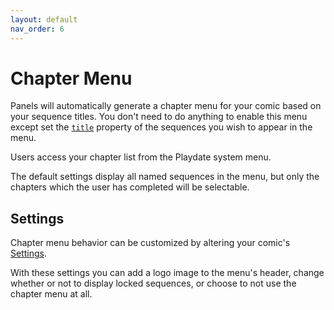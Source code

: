 ```yaml
---
layout: default
nav_order: 6
---
```


# Chapter Menu

Panels will automatically generate a chapter menu for your comic based on your sequence titles. You don't need to do anything to enable this menu except set the [`title`]({{site.baseurl}}/docs/comic-data/sequences#title) property of the sequences you wish to appear in the menu.

Users access your chapter list from the Playdate system menu.

The default settings display all named sequences in the menu, but only the chapters which the user has completed will be selectable.

## Settings

Chapter menu behavior can be customized by altering your comic's [Settings]({{site.baseurl}}/docs/settings#chapter-menu-settings).

With these settings you can add a logo image to the menu's header, change whether or not to display locked sequences, or choose to not use the chapter menu at all.
